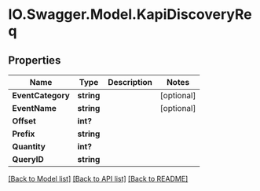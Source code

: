 # IO.Swagger.Model.KapiDiscoveryReq
## Properties

Name | Type | Description | Notes
------------ | ------------- | ------------- | -------------
**EventCategory** | **string** |  | [optional] 
**EventName** | **string** |  | [optional] 
**Offset** | **int?** |  | 
**Prefix** | **string** |  | 
**Quantity** | **int?** |  | 
**QueryID** | **string** |  | 

[[Back to Model list]](../README.md#documentation-for-models) [[Back to API list]](../README.md#documentation-for-api-endpoints) [[Back to README]](../README.md)

